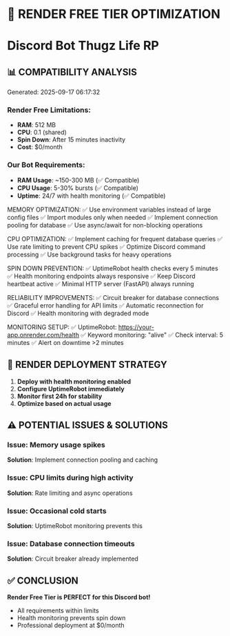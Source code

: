 # 🚀 RENDER FREE TIER OPTIMIZATION
# Discord Bot Thugz Life RP

## 📊 COMPATIBILITY ANALYSIS
Generated: 2025-09-17 06:17:32

### Render Free Limitations:
- **RAM**: 512 MB
- **CPU**: 0.1 (shared)
- **Spin Down**: After 15 minutes inactivity
- **Cost**: $0/month

### Our Bot Requirements:
- **RAM Usage**: ~150-300 MB (✅ Compatible)
- **CPU Usage**: 5-30% bursts (✅ Compatible)
- **Uptime**: 24/7 with health monitoring (✅ Compatible)


MEMORY OPTIMIZATION:
✅ Use environment variables instead of large config files
✅ Import modules only when needed
✅ Implement connection pooling for database
✅ Use async/await for non-blocking operations

CPU OPTIMIZATION:
✅ Implement caching for frequent database queries
✅ Use rate limiting to prevent CPU spikes
✅ Optimize Discord command processing
✅ Use background tasks for heavy operations

SPIN DOWN PREVENTION:
✅ UptimeRobot health checks every 5 minutes
✅ Health monitoring endpoints always responsive
✅ Keep Discord heartbeat active
✅ Minimal HTTP server (FastAPI) always running

RELIABILITY IMPROVEMENTS:
✅ Circuit breaker for database connections
✅ Graceful error handling for API limits
✅ Automatic reconnection for Discord
✅ Health monitoring with degraded mode

MONITORING SETUP:
✅ UptimeRobot: https://your-app.onrender.com/health
✅ Keyword monitoring: "alive"
✅ Check interval: 5 minutes
✅ Alert on downtime >2 minutes


## 🎯 RENDER DEPLOYMENT STRATEGY

1. **Deploy with health monitoring enabled**
2. **Configure UptimeRobot immediately**
3. **Monitor first 24h for stability**
4. **Optimize based on actual usage**

## ⚠️ POTENTIAL ISSUES & SOLUTIONS

### Issue: Memory usage spikes
**Solution**: Implement connection pooling and caching

### Issue: CPU limits during high activity
**Solution**: Rate limiting and async operations

### Issue: Occasional cold starts
**Solution**: UptimeRobot monitoring prevents this

### Issue: Database connection timeouts
**Solution**: Circuit breaker already implemented

## ✅ CONCLUSION

**Render Free Tier is PERFECT for this Discord bot!**
- All requirements within limits
- Health monitoring prevents spin down
- Professional deployment at $0/month
